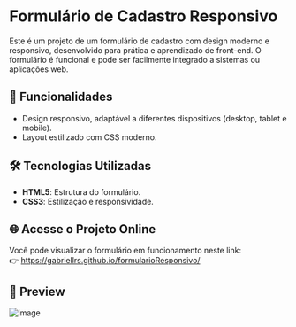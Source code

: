 # Formulário de Cadastro Responsivo

Este é um projeto de um formulário de cadastro com design moderno e responsivo, desenvolvido para prática e aprendizado de front-end. O formulário é funcional e pode ser facilmente integrado a sistemas ou aplicações web.

## 🚀 Funcionalidades

- Design responsivo, adaptável a diferentes dispositivos (desktop, tablet e mobile).    
- Layout estilizado com CSS moderno.  

## 🛠️ Tecnologias Utilizadas

- **HTML5**: Estrutura do formulário.  
- **CSS3**: Estilização e responsividade.

## 🌐 Acesse o Projeto Online

Você pode visualizar o formulário em funcionamento neste link:  
👉 https://gabriellrs.github.io/formularioResponsivo/

## 📸 Preview

![image](https://github.com/user-attachments/assets/2b58f111-2e4a-460d-8c10-9b55eb874eeb)


